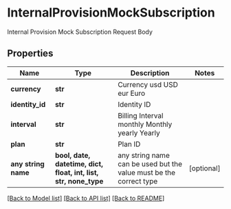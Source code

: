 # InternalProvisionMockSubscription

Internal Provision Mock Subscription Request Body

## Properties
Name | Type | Description | Notes
------------ | ------------- | ------------- | -------------
**currency** | **str** | Currency usd USD eur Euro | 
**identity_id** | **str** | Identity ID | 
**interval** | **str** | Billing Interval monthly Monthly yearly Yearly | 
**plan** | **str** | Plan ID | 
**any string name** | **bool, date, datetime, dict, float, int, list, str, none_type** | any string name can be used but the value must be the correct type | [optional]

[[Back to Model list]](../README.md#documentation-for-models) [[Back to API list]](../README.md#documentation-for-api-endpoints) [[Back to README]](../README.md)


